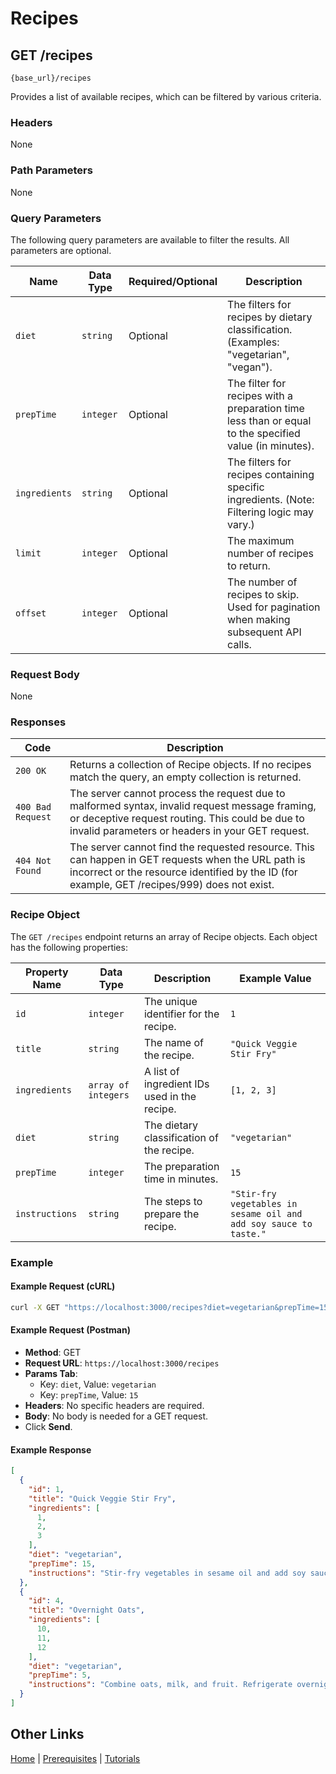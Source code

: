 # Recipes

## GET /recipes

`{base_url}/recipes`

Provides a list of available recipes, which can be filtered by various criteria.

### Headers

None

### Path Parameters

None

### Query Parameters

The following query parameters are available to filter the results. All parameters are optional.

| Name | Data Type | Required/Optional | Description |
| --- | --- | --- | --- |
| `diet` | `string` | Optional | The filters for recipes by dietary classification. (Examples: "vegetarian", "vegan"). |
| `prepTime`| `integer` | Optional | The filter for recipes with a preparation time less than or equal to the specified value (in minutes). |
| `ingredients` | `string` | Optional | The filters for recipes containing specific ingredients. (Note: Filtering logic may vary.) |
| `limit` | `integer` | Optional | The maximum number of recipes to return. |
| `offset` | `integer` | Optional | The number of recipes to skip. Used for pagination when making subsequent API calls. |

### Request Body

None

### Responses

| Code | Description |
| --- | --- |
| `200 OK` | Returns a collection of Recipe objects. If no recipes match the query, an empty collection is returned. |
| `400 Bad Request` | The server cannot process the request due to malformed syntax, invalid request message framing, or deceptive request routing. This could be due to invalid parameters or headers in your GET request. |
| `404 Not Found` | The server cannot find the requested resource. This can happen in GET requests when the URL path is incorrect or the resource identified by the ID (for example, GET /recipes/999) does not exist. |

### Recipe Object

The `GET /recipes` endpoint returns an array of Recipe objects. Each object has the following properties:

| Property Name | Data Type | Description | Example Value |
| --- | --- | --- | --- |
| `id` | `integer` | The unique identifier for the recipe. | `1` |
| `title` | `string` | The name of the recipe. | `"Quick Veggie Stir Fry"` |
| `ingredients`| `array of integers` | A list of ingredient IDs used in the recipe. | `[1, 2, 3]` |
| `diet` | `string` | The dietary classification of the recipe. | `"vegetarian"` |
| `prepTime`| `integer` | The preparation time in minutes. | `15` |
| `instructions`| `string` | The steps to prepare the recipe. | `"Stir-fry vegetables in sesame oil and add soy sauce to taste."` |

### Example

#### Example Request (cURL)

```sh
curl -X GET "https://localhost:3000/recipes?diet=vegetarian&prepTime=15"
```

#### Example Request (Postman)

* **Method**: GET
* **Request URL**: `https://localhost:3000/recipes`
* **Params Tab**:
    * Key: `diet`, Value: `vegetarian`
    * Key: `prepTime`, Value: `15`
* **Headers**: No specific headers are required.
* **Body**: No body is needed for a GET request.
* Click **Send**.

#### Example Response

```json
[
  {
    "id": 1,
    "title": "Quick Veggie Stir Fry",
    "ingredients": [
      1,
      2,
      3
    ],
    "diet": "vegetarian",
    "prepTime": 15,
    "instructions": "Stir-fry vegetables in sesame oil and add soy sauce to taste."
  },
  {
    "id": 4,
    "title": "Overnight Oats",
    "ingredients": [
      10,
      11,
      12
    ],
    "diet": "vegetarian",
    "prepTime": 5,
    "instructions": "Combine oats, milk, and fruit. Refrigerate overnight."
  }
]
```

## Other Links

[Home](../index.md) | [Prerequisites](../mmprefland.md) | [Tutorials](../mmtutorial.md)
